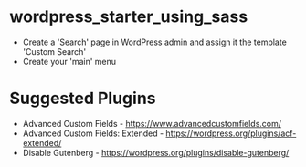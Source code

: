# wordpress_starter_using_sass

- Create a 'Search' page in WordPress admin and assign it the template 'Custom Search'
- Create your 'main' menu

# Suggested Plugins

- Advanced Custom Fields - https://www.advancedcustomfields.com/
- Advanced Custom Fields: Extended - https://wordpress.org/plugins/acf-extended/
- Disable Gutenberg - https://wordpress.org/plugins/disable-gutenberg/

